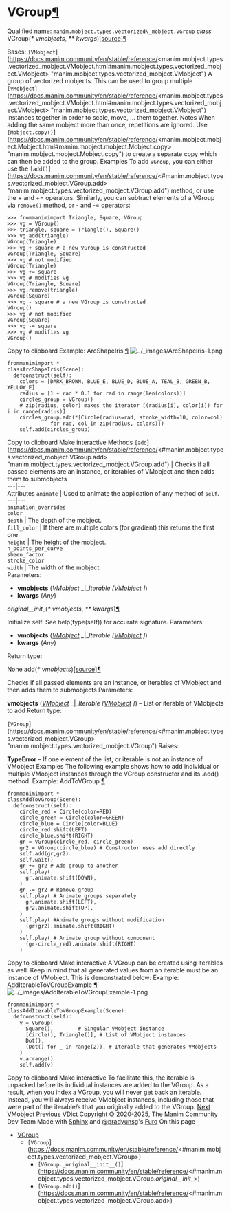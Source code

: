 # VGroup[¶](https://docs.manim.community/en/stable/reference/<#vgroup> "Link to this heading")
Qualified name: `manim.mobject.types.vectorized\_mobject.VGroup`
_class_ VGroup(_* vmobjects_, _** kwargs_)[[source]](https://docs.manim.community/en/stable/reference/<../_modules/manim/mobject/types/vectorized_mobject.html#VGroup>)[¶](https://docs.manim.community/en/stable/reference/<#manim.mobject.types.vectorized_mobject.VGroup> "Link to this definition")
    
Bases: `[VMobject`](https://docs.manim.community/en/stable/reference/<manim.mobject.types.vectorized_mobject.VMobject.html#manim.mobject.types.vectorized_mobject.VMobject> "manim.mobject.types.vectorized_mobject.VMobject")
A group of vectorized mobjects.
This can be used to group multiple `[VMobject`](https://docs.manim.community/en/stable/reference/<manim.mobject.types.vectorized_mobject.VMobject.html#manim.mobject.types.vectorized_mobject.VMobject> "manim.mobject.types.vectorized_mobject.VMobject") instances together in order to scale, move, … them together.
Notes
When adding the same mobject more than once, repetitions are ignored. Use `[Mobject.copy()`](https://docs.manim.community/en/stable/reference/<manim.mobject.mobject.Mobject.html#manim.mobject.mobject.Mobject.copy> "manim.mobject.mobject.Mobject.copy") to create a separate copy which can then be added to the group.
Examples
To add `VGroup`, you can either use the `[add()`](https://docs.manim.community/en/stable/reference/<#manim.mobject.types.vectorized_mobject.VGroup.add> "manim.mobject.types.vectorized_mobject.VGroup.add") method, or use the + and += operators. Similarly, you can subtract elements of a VGroup via `remove()` method, or - and -= operators:
```
>>> frommanimimport Triangle, Square, VGroup
>>> vg = VGroup()
>>> triangle, square = Triangle(), Square()
>>> vg.add(triangle)
VGroup(Triangle)
>>> vg + square # a new VGroup is constructed
VGroup(Triangle, Square)
>>> vg # not modified
VGroup(Triangle)
>>> vg += square
>>> vg # modifies vg
VGroup(Triangle, Square)
>>> vg.remove(triangle)
VGroup(Square)
>>> vg - square # a new VGroup is constructed
VGroup()
>>> vg # not modified
VGroup(Square)
>>> vg -= square
>>> vg # modifies vg
VGroup()

```
Copy to clipboard
Example: ArcShapeIris [¶](https://docs.manim.community/en/stable/reference/<#arcshapeiris>)
![../_images/ArcShapeIris-1.png](https://docs.manim.community/en/stable/_images/ArcShapeIris-1.png)
```
frommanimimport *
classArcShapeIris(Scene):
  defconstruct(self):
    colors = [DARK_BROWN, BLUE_E, BLUE_D, BLUE_A, TEAL_B, GREEN_B, YELLOW_E]
    radius = [1 + rad * 0.1 for rad in range(len(colors))]
    circles_group = VGroup()
    # zip(radius, color) makes the iterator [(radius[i], color[i]) for i in range(radius)]
    circles_group.add(*[Circle(radius=rad, stroke_width=10, color=col)
              for rad, col in zip(radius, colors)])
    self.add(circles_group)

```
Copy to clipboard
Make interactive
Methods
`[add`](https://docs.manim.community/en/stable/reference/<#manim.mobject.types.vectorized_mobject.VGroup.add> "manim.mobject.types.vectorized_mobject.VGroup.add") | Checks if all passed elements are an instance, or iterables of VMobject and then adds them to submobjects  
---|---  
Attributes
`animate` | Used to animate the application of any method of `self`.  
---|---  
`animation_overrides`  
`color`  
`depth` | The depth of the mobject.  
`fill_color` | If there are multiple colors (for gradient) this returns the first one  
`height` | The height of the mobject.  
`n_points_per_curve`  
`sheen_factor`  
`stroke_color`  
`width` | The width of the mobject.  
Parameters:
    
  * **vmobjects** ([_VMobject_](https://docs.manim.community/en/stable/reference/<manim.mobject.types.vectorized_mobject.VMobject.html#manim.mobject.types.vectorized_mobject.VMobject> "manim.mobject.types.vectorized_mobject.VMobject") _|__Iterable_ _[_[_VMobject_](https://docs.manim.community/en/stable/reference/<manim.mobject.types.vectorized_mobject.VMobject.html#manim.mobject.types.vectorized_mobject.VMobject> "manim.mobject.types.vectorized_mobject.VMobject") _]_)
  * **kwargs** (_Any_)


_original__init__(_* vmobjects_, _** kwargs_)[¶](https://docs.manim.community/en/stable/reference/<#manim.mobject.types.vectorized_mobject.VGroup._original__init__> "Link to this definition")
    
Initialize self. See help(type(self)) for accurate signature.
Parameters:
    
  * **vmobjects** ([_VMobject_](https://docs.manim.community/en/stable/reference/<manim.mobject.types.vectorized_mobject.VMobject.html#manim.mobject.types.vectorized_mobject.VMobject> "manim.mobject.types.vectorized_mobject.VMobject") _|__Iterable_ _[_[_VMobject_](https://docs.manim.community/en/stable/reference/<manim.mobject.types.vectorized_mobject.VMobject.html#manim.mobject.types.vectorized_mobject.VMobject> "manim.mobject.types.vectorized_mobject.VMobject") _]_)
  * **kwargs** (_Any_)


Return type:
    
None
add(_* vmobjects_)[[source]](https://docs.manim.community/en/stable/reference/<../_modules/manim/mobject/types/vectorized_mobject.html#VGroup.add>)[¶](https://docs.manim.community/en/stable/reference/<#manim.mobject.types.vectorized_mobject.VGroup.add> "Link to this definition")
    
Checks if all passed elements are an instance, or iterables of VMobject and then adds them to submobjects
Parameters:
    
**vmobjects** ([_VMobject_](https://docs.manim.community/en/stable/reference/<manim.mobject.types.vectorized_mobject.VMobject.html#manim.mobject.types.vectorized_mobject.VMobject> "manim.mobject.types.vectorized_mobject.VMobject") _|__Iterable_ _[_[_VMobject_](https://docs.manim.community/en/stable/reference/<manim.mobject.types.vectorized_mobject.VMobject.html#manim.mobject.types.vectorized_mobject.VMobject> "manim.mobject.types.vectorized_mobject.VMobject") _]_) – List or iterable of VMobjects to add
Return type:
    
`[VGroup`](https://docs.manim.community/en/stable/reference/<#manim.mobject.types.vectorized_mobject.VGroup> "manim.mobject.types.vectorized_mobject.VGroup")
Raises:
    
**TypeError** – If one element of the list, or iterable is not an instance of VMobject
Examples
The following example shows how to add individual or multiple VMobject instances through the VGroup constructor and its .add() method.
Example: AddToVGroup [¶](https://docs.manim.community/en/stable/reference/<#addtovgroup>)
```
frommanimimport *
classAddToVGroup(Scene):
  defconstruct(self):
    circle_red = Circle(color=RED)
    circle_green = Circle(color=GREEN)
    circle_blue = Circle(color=BLUE)
    circle_red.shift(LEFT)
    circle_blue.shift(RIGHT)
    gr = VGroup(circle_red, circle_green)
    gr2 = VGroup(circle_blue) # Constructor uses add directly
    self.add(gr,gr2)
    self.wait()
    gr += gr2 # Add group to another
    self.play(
      gr.animate.shift(DOWN),
    )
    gr -= gr2 # Remove group
    self.play( # Animate groups separately
      gr.animate.shift(LEFT),
      gr2.animate.shift(UP),
    )
    self.play( #Animate groups without modification
      (gr+gr2).animate.shift(RIGHT)
    )
    self.play( # Animate group without component
      (gr-circle_red).animate.shift(RIGHT)
    )

```
Copy to clipboard
Make interactive
A VGroup can be created using iterables as well. Keep in mind that all generated values from an iterable must be an instance of VMobject. This is demonstrated below:
Example: AddIterableToVGroupExample [¶](https://docs.manim.community/en/stable/reference/<#additerabletovgroupexample>)
![../_images/AddIterableToVGroupExample-1.png](https://docs.manim.community/en/stable/_images/AddIterableToVGroupExample-1.png)
```
frommanimimport *
classAddIterableToVGroupExample(Scene):
  defconstruct(self):
    v = VGroup(
      Square(),        # Singular VMobject instance
      [Circle(), Triangle()], # List of VMobject instances
      Dot(),
      (Dot() for _ in range(2)), # Iterable that generates VMobjects
    )
    v.arrange()
    self.add(v)

```
Copy to clipboard
Make interactive
To facilitate this, the iterable is unpacked before its individual instances are added to the VGroup. As a result, when you index a VGroup, you will never get back an iterable. Instead, you will always receive VMobject instances, including those that were part of the iterable/s that you originally added to the VGroup.
[ Next VMobject ](https://docs.manim.community/en/stable/reference/<manim.mobject.types.vectorized_mobject.VMobject.html>) [ Previous VDict ](https://docs.manim.community/en/stable/reference/<manim.mobject.types.vectorized_mobject.VDict.html>)
Copyright © 2020-2025, The Manim Community Dev Team 
Made with [Sphinx](https://docs.manim.community/en/stable/reference/<https:/www.sphinx-doc.org/>) and [@pradyunsg](https://docs.manim.community/en/stable/reference/<https:/pradyunsg.me>)'s [Furo](https://docs.manim.community/en/stable/reference/<https:/github.com/pradyunsg/furo>)
On this page 
  * [VGroup](https://docs.manim.community/en/stable/reference/<#>)
    * `[VGroup`](https://docs.manim.community/en/stable/reference/<#manim.mobject.types.vectorized_mobject.VGroup>)
      * `[VGroup._original__init__()`](https://docs.manim.community/en/stable/reference/<#manim.mobject.types.vectorized_mobject.VGroup._original__init__>)
      * `[VGroup.add()`](https://docs.manim.community/en/stable/reference/<#manim.mobject.types.vectorized_mobject.VGroup.add>)


